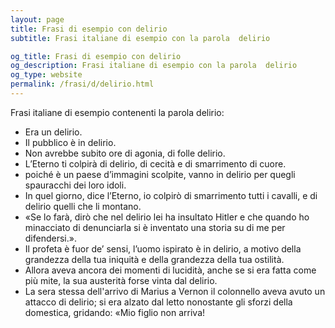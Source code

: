 ```yaml
---
layout: page
title: Frasi di esempio con delirio 
subtitle: Frasi italiane di esempio con la parola  delirio

og_title: Frasi di esempio con delirio 
og_description: Frasi italiane di esempio con la parola  delirio
og_type: website
permalink: /frasi/d/delirio.html
---
```


Frasi italiane di esempio contenenti la parola delirio:


- Era un delirio.
- Il pubblico è in delirio.
- Non avrebbe subito ore di agonia, di folle delirio.
- L’Eterno ti colpirà di delirio, di cecità e di smarrimento di cuore.
- poiché è un paese d’immagini scolpite, vanno in delirio per quegli spauracchi dei loro idoli.
- In quel giorno, dice l’Eterno, io colpirò di smarrimento tutti i cavalli, e di delirio quelli che li montano.
- «Se lo farà, dirò che nel delirio lei ha insultato Hitler e che quando ho minacciato di denunciarla si è inventato una storia su di me per difendersi.».
- Il profeta è fuor de’ sensi, l’uomo ispirato è in delirio, a motivo della grandezza della tua iniquità e della grandezza della tua ostilità.
- Allora aveva ancora dei momenti di lucidità, anche se si era fatta come più mite, la sua austerità forse vinta dal delirio.
- La sera stessa dell'arrivo di Marius a Vernon il colonnello aveva avuto un attacco di delirio; si era alzato dal letto nonostante gli sforzi della domestica, gridando: «Mio figlio non arriva!
